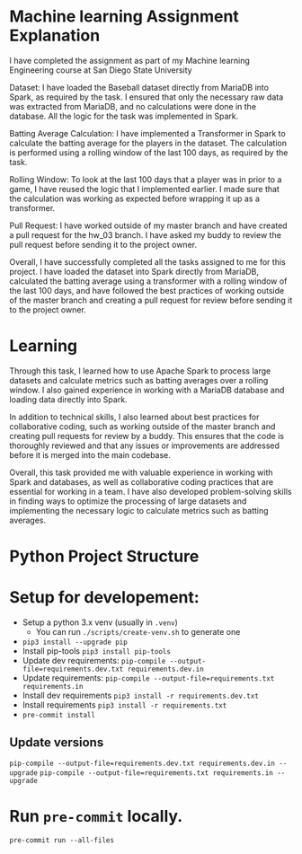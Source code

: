 # Machine learning Assignment Explanation
I have completed the assignment as part of my Machine learning Engineering course at San Diego State University

Dataset: I have loaded the Baseball dataset directly from MariaDB into Spark, as required by the task. I ensured that only the necessary raw data was extracted from MariaDB, and no calculations were done in the database. All the logic for the task was implemented in Spark.

Batting Average Calculation: I have implemented a Transformer in Spark to calculate the batting average for the players in the dataset. The calculation is performed using a rolling window of the last 100 days, as required by the task.

Rolling Window: To look at the last 100 days that a player was in prior to a game, I have reused the logic that I implemented earlier. I made sure that the calculation was working as expected before wrapping it up as a transformer.

Pull Request: I have worked outside of my master branch and have created a pull request for the hw_03 branch. I have asked my buddy to review the pull request before sending it to the project owner.

Overall, I have successfully completed all the tasks assigned to me for this project. I have loaded the dataset into Spark directly from MariaDB, calculated the batting average using a transformer with a rolling window of the last 100 days, and have followed the best practices of working outside of the master branch and creating a pull request for review before sending it to the project owner.

# Learning

Through this task, I learned how to use Apache Spark to process large datasets and calculate metrics such as batting averages over a rolling window. I also gained experience in working with a MariaDB database and loading data directly into Spark.

In addition to technical skills, I also learned about best practices for collaborative coding, such as working outside of the master branch and creating pull requests for review by a buddy. This ensures that the code is thoroughly reviewed and that any issues or improvements are addressed before it is merged into the main codebase.

Overall, this task provided me with valuable experience in working with Spark and databases, as well as collaborative coding practices that are essential for working in a team. I have also developed problem-solving skills in finding ways to optimize the processing of large datasets and implementing the necessary logic to calculate metrics such as batting averages.

# Python Project Structure

# Setup for developement:

- Setup a python 3.x venv (usually in `.venv`)
  - You can run `./scripts/create-venv.sh` to generate one
- `pip3 install --upgrade pip`
- Install pip-tools `pip3 install pip-tools`
- Update dev requirements: `pip-compile --output-file=requirements.dev.txt requirements.dev.in`
- Update requirements: `pip-compile --output-file=requirements.txt requirements.in`
- Install dev requirements `pip3 install -r requirements.dev.txt`
- Install requirements `pip3 install -r requirements.txt`
- `pre-commit install`

## Update versions

`pip-compile --output-file=requirements.dev.txt requirements.dev.in --upgrade`
`pip-compile --output-file=requirements.txt requirements.in --upgrade`

# Run `pre-commit` locally.

`pre-commit run --all-files`
